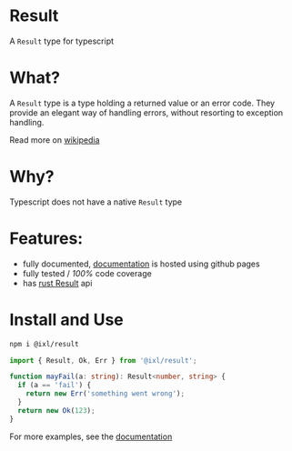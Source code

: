 # Result

A `Result` type for typescript

# What?

A `Result` type is a type holding a returned value or an error code. They provide
an elegant way of handling errors, without resorting to exception handling.

Read more on [wikipedia](https://en.wikipedia.org/wiki/Result_type)

# Why?

Typescript does not have a native `Result` type

# Features:

- fully documented, [documentation](https://thxi.github.io/resultts/) is hosted using github pages
- fully tested / _100%_ code coverage
- has [rust Result](https://doc.rust-lang.org/stable/std/result/enum.Result.html#method.map) api

# Install and Use

```bash
npm i @ixl/result
```

```typescript
import { Result, Ok, Err } from '@ixl/result';

function mayFail(a: string): Result<number, string> {
  if (a == 'fail') {
    return new Err('something went wrong');
  }
  return new Ok(123);
}
```

For more examples, see the [documentation](https://thxi.github.io/resultts/)
